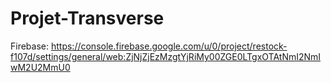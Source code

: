 # Projet-Transverse

Firebase:
https://console.firebase.google.com/u/0/project/restock-f107d/settings/general/web:ZjNjZjEzMzgtYjRiMy00ZGE0LTgxOTAtNmI2NmIwM2U2MmU0

